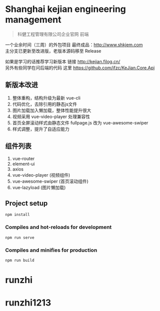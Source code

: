 # Shanghai kejian engineering management
> 科健工程管理有限公司企业官网 前端    

一个业余时间（三周）的外包项目 最终成品：http://www.shkjem.com    
主分支已更新至改进版，老版本源码移至 Release  

如果是学习的话推荐学习新版本 链接 http://kejian.filog.cn/    
另外有些同学在问后端的代码 这里 https://github.com/ifzc/KeJian.Core.Api

## 新版本改进
1. 整体重构，结构升级为最新 vue-cli
2. 代码优化，去除引用的静态js文件
3. 图片加载加入懒加载，整体性能提升很大
4. 视频采用 vue-video-player 处理兼容性
5. 首页全屏滚动样式由静态文件 fullpage.js 改为 vue-awesome-swiper
6. 样式调整，提升了自适应能力

## 组件列表
1. vue-router
2. element-ui
3. axios
4. vue-video-player (视频组件)
5. vue-awesome-swiper (首页滚动组件)
6. vue-lazyload (图片懒加载)

## Project setup
```
npm install
```

### Compiles and hot-reloads for development
```
npm run serve
```

### Compiles and minifies for production
```
npm run build
```
# runzhi
# runzhi1213
